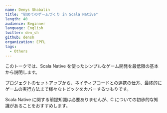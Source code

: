 ```yaml
---
name: Denys Shabalin
title: "初めてのゲームづくり in Scala Native"
length: 40
audience: Beginner
language: English
twitter: den_sh
github: densh
organization: EPFL
tags:
  - Others
---
```

このトークでは、Scala Native を使ったシンプルなゲーム開発を最低限の基本から説明します。

プロジェクトのセットアップから、ネイティブコードとの連携の仕方、最終的にゲームの実行方法まで様々なトピックをカバーするつもりです。

Scala Native に関する前提知識は必要ありませんが、C についての初歩的な知識があることをおすすめします。
